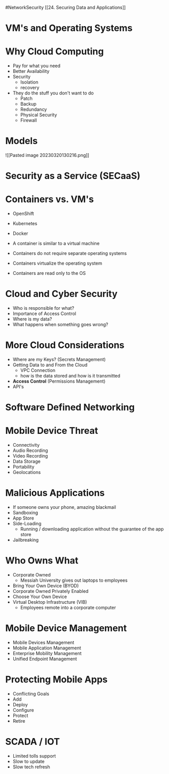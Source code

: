 #NetworkSecurity [[24. Securing Data and Applications]]
# VM's and Operating Systems

# Why Cloud Computing
- Pay for what you need
- Better Availability
- Security
	- Isolation
	- recovery
- They do the stuff you don't want to do
	- Patch
	- Backup
	- Redundancy
	- Physical Security
	- Firewall

# Models 
![[Pasted image 20230320130216.png]]

# Security as a Service (SECaaS)

# Containers vs. VM's
- OpenShift
- Kubernetes
- Docker

- A container is similar to a virtual machine
- Containers do not require separate operating systems
- Containers virtualize the operating system
- Containers are read only to the OS

# Cloud and Cyber Security
- Who is responsible for what?
- Importance of Access Control
- Where is my data?
- What happens when something goes wrong?

# More Cloud Considerations
- Where are my Keys? (Secrets Management)
- Getting Data to and From the Cloud
	- VPC Connection
	- how is the data stored and how is it transmitted
- **Access Control** (Permissions Management)
- API's

# Software Defined Networking

# Mobile Device Threat

- Connectivity
- Audio Recording
- Video Recording
- Data Storage
- Portability
- Geolocations

# Malicious Applications
- If someone owns your phone, amazing blackmail
- Sandboxing
- App Store
- Side-Loading
	- Running / downloading application without the guarantee of the app store
- Jailbreaking

# Who Owns What
- Corporate Owned
	- Messiah University gives out laptops to employees
- Bring Your Own Device (BYOD)
- Corporate Owned Privately Enabled
- Choose Your Own Device
- Virtual Desktop Infrastructure (VIB)
	- Employees remote into a corporate computer

# Mobile Device Management
- Mobile Devices Management
- Mobile Application Management
- Enterprise Mobility Management
- Unified Endpoint Management 

# Protecting Mobile Apps
- Conflicting Goals
- Add
- Deploy
- Configure
- Protect
- Retire

# SCADA / IOT
- Limited tolls support
- Slow to update
- Slow tech refresh